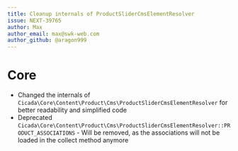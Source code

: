 ```yaml
---
title: Cleanup internals of ProductSliderCmsElementResolver
issue: NEXT-39765
author: Max
author_email: max@swk-web.com
author_github: @aragon999
---
```

# Core
* Changed the internals of `Cicada\Core\Content\Product\Cms\ProductSliderCmsElementResolver` for better readability and simplified code
* Deprecated `Cicada\Core\Content\Product\Cms\ProductSliderCmsElementResolver::PRODUCT_ASSOCIATIONS` - Will be removed, as the associations will not be loaded in the collect method anymore
